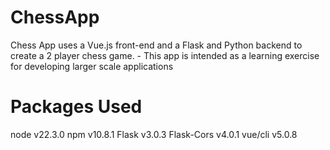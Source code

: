 # ChessApp
Chess App uses a Vue.js front-end and a Flask and Python backend to create a 2 player chess game.
    - This app is intended as a learning exercise for developing larger scale applications

# Packages Used
node v22.3.0
npm v10.8.1
Flask v3.0.3
Flask-Cors v4.0.1
vue/cli v5.0.8

